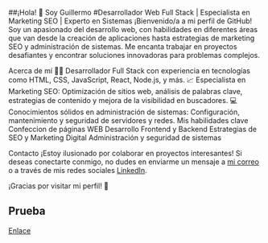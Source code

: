 ##¡Hola! 👋 Soy Guillermo
#Desarrollador Web Full Stack | Especialista en Marketing SEO | Experto en Sistemas
¡Bienvenido/a a mi perfil de GitHub! Soy un apasionado del desarrollo web, con habilidades en diferentes áreas que van desde la creación de aplicaciones hasta estrategias de marketing SEO y administración de sistemas. Me encanta trabajar en proyectos desafiantes y encontrar soluciones innovadoras para problemas complejos.

Acerca de mí
👨‍💻 Desarrollador Full Stack con experiencia en tecnologías como HTML, CSS, JavaScript, React, Node.js, y más.
📈 Especialista en Marketing SEO: Optimización de sitios web, análisis de palabras clave, estrategias de contenido y mejora de la visibilidad en buscadores.
💻 Conocimientos sólidos en administración de sistemas: Configuración, mantenimiento y seguridad de servidores y redes.
Mis habilidades clave
Confeccion de páginas WEB
Desarrollo Frontend y Backend
Estrategias de SEO y Marketing Digital
Administración y seguridad de sistemas

Contacto
¡Estoy ilusionado por colaborar en proyectos interesantes! Si deseas conectarte conmigo, no dudes en enviarme un mensaje a [mi correo](guilleweb1931@gmail.com) o a través de mis redes sociales [LinkedIn](linkedin.com/in/guillermo-álvarez).

¡Gracias por visitar mi perfil! 🚀
## Prueba
 [Enlace](https://img.shields.io/badge/any_text-you_like-blue)
